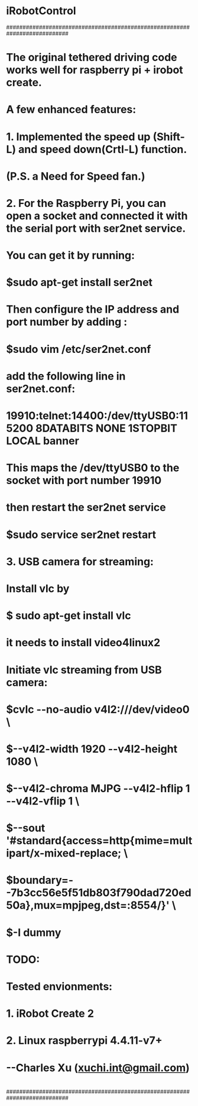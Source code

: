 # iRobotControl

###########################################################################
#   
#   The original tethered driving code works well for raspberry pi + irobot create.
#  
#   A few enhanced features:
# 
#   1. Implemented the speed up (Shift-L) and speed down(Crtl-L) function. 
#    (P.S. a Need for Speed fan.)
#  
#   2. For the Raspberry Pi, you can open a socket and connected it with the serial port with ser2net service.
#    You can get it by running:
#    $sudo apt-get install ser2net 
#    Then configure the IP address and port number by adding :
#    $sudo vim /etc/ser2net.conf
#    add the following line in ser2net.conf:
#    19910:telnet:14400:/dev/ttyUSB0:115200 8DATABITS NONE 1STOPBIT LOCAL banner
#    This maps the /dev/ttyUSB0 to the socket with port number 19910 
#    then restart the ser2net service
#    $sudo service ser2net restart
#    
#   3. USB camera for streaming:
#   Install vlc by
#   $ sudo apt-get install vlc
#   it needs to install video4linux2 
#   Initiate vlc streaming from USB camera: 
#   $cvlc --no-audio v4l2:///dev/video0 \
#   $--v4l2-width 1920 --v4l2-height 1080 \ 
#   $--v4l2-chroma MJPG --v4l2-hflip 1 --v4l2-vflip 1 \
#   $--sout '#standard{access=http{mime=multipart/x-mixed-replace; \
#   $boundary=--7b3cc56e5f51db803f790dad720ed50a},mux=mpjpeg,dst=:8554/}' \ 
#   $-I dummy 
#
#   TODO:
#   
#
#    Tested envionments:
#    1. iRobot Create 2
#    2. Linux raspberrypi 4.4.11-v7+
#   
#    --Charles Xu (xuchi.int@gmail.com)
#
###########################################################################
